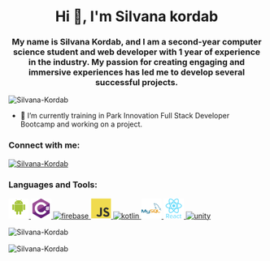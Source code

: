 


<h1 align="center">Hi 👋, I'm Silvana kordab</h1>
<h3 align="center">My name is Silvana Kordab, and I am a second-year computer science student and web developer with  1 year of experience in the industry. My passion for creating engaging and immersive experiences has led me to develop several successful projects. </h3>


<p align="left"> <img src="https://komarev.com/ghpvc/?username=Silvana-Kordab&label=Profile%20views&color=0e75b6&style=flat" alt="Silvana-Kordab" /> </p>

- 🔭 I’m currently training in Park Innovation Full Stack Developer Bootcamp and working on a project.

<h3 align="left">Connect with me:</h3>
<p align="left">
<a href="https://linkedin.com/in/SilvanaKordab" target="blank"><img align="center" src="https://raw.githubusercontent.com/rahuldkjain/github-profile-readme-generator/master/src/images/icons/Social/linked-in-alt.svg" alt="Silvana-Kordab" height="30" width="40" /></a>
</p>

<h3 align="left">Languages and Tools:</h3>
<p align="left"> <a href="https://developer.android.com" target="_blank" rel="noreferrer"> <img src="https://raw.githubusercontent.com/devicons/devicon/master/icons/android/android-original-wordmark.svg" alt="android" width="40" height="40"/> </a> <a href="https://www.w3schools.com/cs/" target="_blank" rel="noreferrer"> <img src="https://raw.githubusercontent.com/devicons/devicon/master/icons/csharp/csharp-original.svg" alt="csharp" width="40" height="40"/> </a> <a href="https://firebase.google.com/" target="_blank" rel="noreferrer"> <img src="https://www.vectorlogo.zone/logos/firebase/firebase-icon.svg" alt="firebase" width="40" height="40"/> </a> <a href="https://developer.mozilla.org/en-US/docs/Web/JavaScript" target="_blank" rel="noreferrer"> <img src="https://raw.githubusercontent.com/devicons/devicon/master/icons/javascript/javascript-original.svg" alt="javascript" width="40" height="40"/> </a> <a href="https://kotlinlang.org" target="_blank" rel="noreferrer"> <img src="https://www.vectorlogo.zone/logos/kotlinlang/kotlinlang-icon.svg" alt="kotlin" width="40" height="40"/> </a> <a href="https://www.mysql.com/" target="_blank" rel="noreferrer"> <img src="https://raw.githubusercontent.com/devicons/devicon/master/icons/mysql/mysql-original-wordmark.svg" alt="mysql" width="40" height="40"/> </a> <a href="https://reactjs.org/" target="_blank" rel="noreferrer"> <img src="https://raw.githubusercontent.com/devicons/devicon/master/icons/react/react-original-wordmark.svg" alt="react" width="40" height="40"/> </a> <a href="https://unity.com/" target="_blank" rel="noreferrer"> <img src="https://www.vectorlogo.zone/logos/unity3d/unity3d-icon.svg" alt="unity" width="40" height="40"/> </a> </p>

<p><img align="center" src="https://github-readme-stats.vercel.app/api/top-langs?username=Silvana-Kordab&show_icons=true&locale=en&layout=compact" alt="Silvana-Kordab" /></p>

<p><img align="center" src="https://github-readme-streak-stats.herokuapp.com/?user=Silvana-Kordab&" alt="Silvana-Kordab" /></p>
